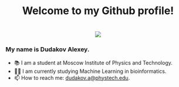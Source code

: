 <div id="header" align="center">
<h1> Welcome to my Github profile! <h1>
  <img src='https://media.giphy.com/media/l3q2zVr6cu95nF6O4/giphy.gif'>
</div>

### My name is Dudakov Alexey. 
- 📚 I am a student at Moscow Institute of Physics and Technology.
- 👨‍💻 I am currently studying Machine Learning in bioinformatics.
- 📫 How to reach me: dudakov.a@phystech.edu.
